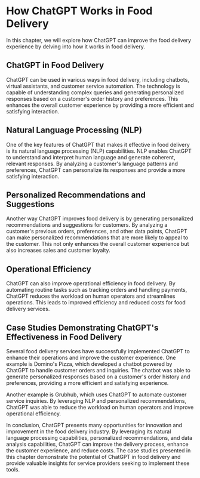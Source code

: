 How ChatGPT Works in Food Delivery
=================================================================================

In this chapter, we will explore how ChatGPT can improve the food delivery experience by delving into how it works in food delivery.

ChatGPT in Food Delivery
------------------------

ChatGPT can be used in various ways in food delivery, including chatbots, virtual assistants, and customer service automation. The technology is capable of understanding complex queries and generating personalized responses based on a customer's order history and preferences. This enhances the overall customer experience by providing a more efficient and satisfying interaction.

Natural Language Processing (NLP)
---------------------------------

One of the key features of ChatGPT that makes it effective in food delivery is its natural language processing (NLP) capabilities. NLP enables ChatGPT to understand and interpret human language and generate coherent, relevant responses. By analyzing a customer's language patterns and preferences, ChatGPT can personalize its responses and provide a more satisfying interaction.

Personalized Recommendations and Suggestions
--------------------------------------------

Another way ChatGPT improves food delivery is by generating personalized recommendations and suggestions for customers. By analyzing a customer's previous orders, preferences, and other data points, ChatGPT can make personalized recommendations that are more likely to appeal to the customer. This not only enhances the overall customer experience but also increases sales and customer loyalty.

Operational Efficiency
----------------------

ChatGPT can also improve operational efficiency in food delivery. By automating routine tasks such as tracking orders and handling payments, ChatGPT reduces the workload on human operators and streamlines operations. This leads to improved efficiency and reduced costs for food delivery services.

Case Studies Demonstrating ChatGPT's Effectiveness in Food Delivery
-------------------------------------------------------------------

Several food delivery services have successfully implemented ChatGPT to enhance their operations and improve the customer experience. One example is Domino's Pizza, which developed a chatbot powered by ChatGPT to handle customer orders and inquiries. The chatbot was able to generate personalized responses based on a customer's order history and preferences, providing a more efficient and satisfying experience.

Another example is Grubhub, which uses ChatGPT to automate customer service inquiries. By leveraging NLP and personalized recommendations, ChatGPT was able to reduce the workload on human operators and improve operational efficiency.

In conclusion, ChatGPT presents many opportunities for innovation and improvement in the food delivery industry. By leveraging its natural language processing capabilities, personalized recommendations, and data analysis capabilities, ChatGPT can improve the delivery process, enhance the customer experience, and reduce costs. The case studies presented in this chapter demonstrate the potential of ChatGPT in food delivery and provide valuable insights for service providers seeking to implement these tools.
